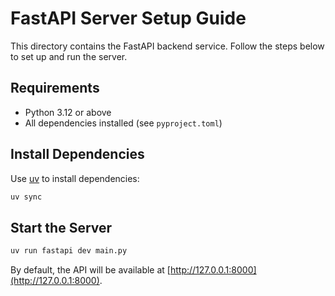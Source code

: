 
# FastAPI Server Setup Guide

This directory contains the FastAPI backend service. Follow the steps below to set up and run the server.

## Requirements
- Python 3.12 or above
- All dependencies installed (see `pyproject.toml`)


## Install Dependencies

Use [uv](https://github.com/astral-sh/uv) to install dependencies:

```bash
uv sync
```

## Start the Server

```bash
uv run fastapi dev main.py
```

By default, the API will be available at [http://127.0.0.1:8000](http://127.0.0.1:8000).
